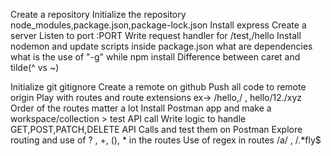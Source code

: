 Create a repository
Initialize the repository
node_modules,package.json,package-lock.json
Install express
Create a server
Listen to port :PORT
Write request handler for /test,/hello
Install nodemon and update scripts inside package.json
what are dependencies
what is the use of "-g" while npm install
Difference between caret and tilde(^ vs ~)

Initialize git
gitignore
Create a remote on github
Push all code to remote origin
Play with routes and route extensions ex-> /hello,/ , hello/12./xyz
Order of the routes matter a lot
Install Postman app and make a workspace/collection > test API call
Write logic to handle GET,POST,PATCH,DELETE API Calls and test them on Postman
Explore routing and use of ? , +, (), * in the routes
Use of regex in routes /a/ , /.*fly$
